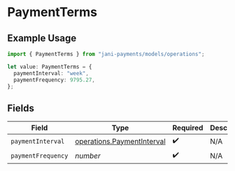 # PaymentTerms

## Example Usage

```typescript
import { PaymentTerms } from "jani-payments/models/operations";

let value: PaymentTerms = {
  paymentInterval: "week",
  paymentFrequency: 9795.27,
};
```

## Fields

| Field                                                                    | Type                                                                     | Required                                                                 | Description                                                              |
| ------------------------------------------------------------------------ | ------------------------------------------------------------------------ | ------------------------------------------------------------------------ | ------------------------------------------------------------------------ |
| `paymentInterval`                                                        | [operations.PaymentInterval](../../models/operations/paymentinterval.md) | :heavy_check_mark:                                                       | N/A                                                                      |
| `paymentFrequency`                                                       | *number*                                                                 | :heavy_check_mark:                                                       | N/A                                                                      |